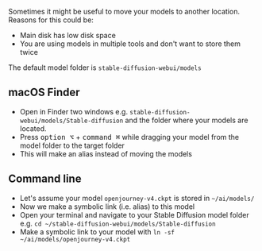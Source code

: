 Sometimes it might be useful to move your models to another location. Reasons for this could be:
- Main disk has low disk space
- You are using models in multiple tools and don't want to store them twice

The default model folder is `stable-diffusion-webui/models`

## macOS Finder
- Open in Finder two windows e.g. `stable-diffusion-webui/models/Stable-diffusion` and the folder where your models are located.
- Press <kbd>option ⌥</kbd> + <kbd>command ⌘</kbd> while dragging your model from the model folder to the target folder
- This will make an alias instead of moving the models

## Command line
- Let's assume your model `openjourney-v4.ckpt` is stored in `~/ai/models/`
- Now we make a symbolic link (i.e. alias) to this model
- Open your terminal and navigate to your Stable Diffusion model folder e.g. `cd ~/stable-diffusion-webui/models/Stable-diffusion`
- Make a symbolic link to your model with `ln -sf  ~/ai/models/openjourney-v4.ckpt`